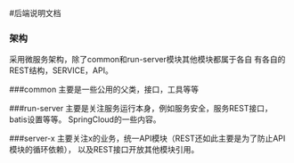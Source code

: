 #后端说明文档
### 架构
采用微服务架构，除了common和run-server模块其他模块都属于各自
有各自的REST结构，SERVICE，API。

###common
主要是一些公用的父类，接口，工具等等

###run-server
主要是关注服务运行本身，例如服务安全，服务REST接口，batis设置等等。
SpringCloud的一些内容。

###server-x
主要关注x的业务，统一API模块（REST还如此主要是为了防止API模块的循环依赖），
以及REST接口开放其他模块引用。
